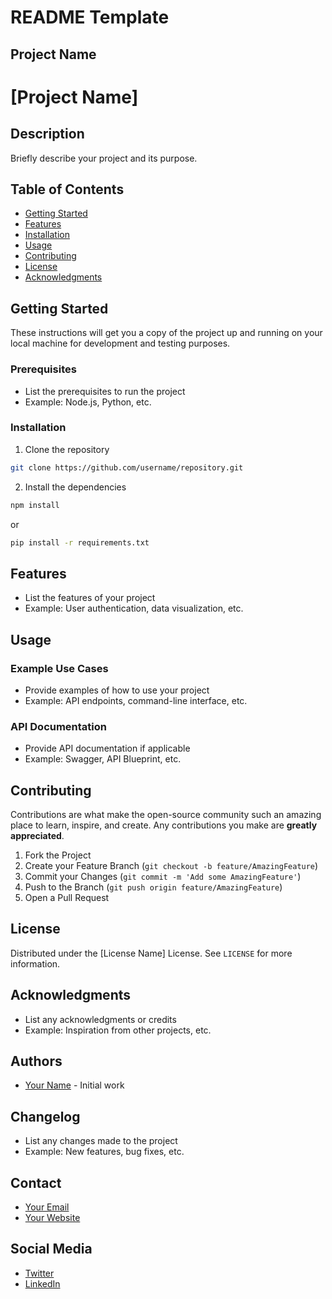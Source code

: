 **README Template**
=====================

**Project Name**
---------------

[Project Name]
================

**Description**
-------------

 Briefly describe your project and its purpose.

**Table of Contents**
-----------------

* [Getting Started](#getting-started)
* [Features](#features)
* [Installation](#installation)
* [Usage](#usage)
* [Contributing](#contributing)
* [License](#license)
* [Acknowledgments](#acknowledgments)

**Getting Started**
-----------------

These instructions will get you a copy of the project up and running on your local machine for development and testing purposes.

### Prerequisites

* List the prerequisites to run the project
* Example: Node.js, Python, etc.

### Installation

1. Clone the repository
```bash
git clone https://github.com/username/repository.git
```
2. Install the dependencies
```bash
npm install
```
or
```bash
pip install -r requirements.txt
```

**Features**
------------

* List the features of your project
* Example: User authentication, data visualization, etc.

**Usage**
-----

### Example Use Cases

* Provide examples of how to use your project
* Example: API endpoints, command-line interface, etc.

### API Documentation

* Provide API documentation if applicable
* Example: Swagger, API Blueprint, etc.

**Contributing**
------------

Contributions are what make the open-source community such an amazing place to learn, inspire, and create. Any contributions you make are **greatly appreciated**.

1. Fork the Project
2. Create your Feature Branch (`git checkout -b feature/AmazingFeature`)
3. Commit your Changes (`git commit -m 'Add some AmazingFeature'`)
4. Push to the Branch (`git push origin feature/AmazingFeature`)
5. Open a Pull Request

**License**
-------

Distributed under the [License Name] License. See `LICENSE` for more information.

**Acknowledgments**
---------------

* List any acknowledgments or credits
* Example: Inspiration from other projects, etc.

**Authors**
---------

* [Your Name](https://github.com/username) - Initial work

**Changelog**
------------

* List any changes made to the project
* Example: New features, bug fixes, etc.

**Contact**
---------

* [Your Email](mailto:email@example.com)
* [Your Website](https://example.com)

**Social Media**
--------------

* [Twitter](https://twitter.com/username)
* [LinkedIn](https://linkedin.com/in/username)
